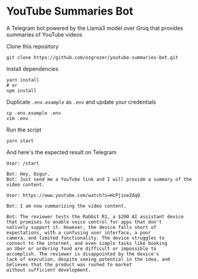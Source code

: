 # YouTube Summaries Bot

A Telegram bot powered by the Llama3 model over Groq that provides summaries of YouTube videos

Clone this repository

```
git clone https://github.com/ozgrozer/youtube-summaries-bot.git
```

Install dependencies

```
yarn install
# or
npm install
```

Duplicate `.env.example` as `.env` and update your credentials

```
cp .env.example .env
vim .env
```

Run the script

```
yarn start
```

And here's the expected result on Telegram

```
User: /start

Bot: Hey, Ozgur.
Bot: Just send me a YouTube link and I will provide a summary of the video content.

User: https://www.youtube.com/watch?v=HcPjineZdqQ

Bot: I am now summarizing the video content.

Bot: The reviewer tests the Rabbit R1, a $200 AI assistant device
that promises to enable voice control for apps that don't
natively support it. However, the device falls short of
expectations, with a confusing user interface, a poor
camera, and limited functionality. The device struggles to
connect to the internet, and even simple tasks like booking
an Uber or ordering food are difficult or impossible to
accomplish. The reviewer is disappointed by the device's
lack of execution, despite seeing potential in the idea, and
believes that the product was rushed to market
without sufficient development.
```
